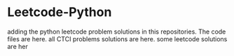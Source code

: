 # Leetcode-Python
adding the python leetcode problem solutions in this repositories. 
The code files are here.
all CTCI problems solutions are here.
some leetcode solutions are her

























































































































































































































































































































































































































































































































































































































